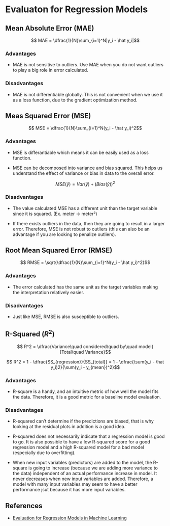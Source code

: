 # Evaluaton for Regression Models

## Mean Absolute Error (MAE)
$$ MAE = \dfrac{1}{N}\sum_{i=1}^N|y_i - \hat y_i|$$

### Advantages
- MAE is not sensitive to outliers. Use MAE when you do not want outliers to play a big role in error calculated.

### Disadvantages
- MAE is not differentiable globally. This is not convenient when we use it as a loss function, due to the gradient optimization method.

## Meas Squared Error (MSE)
$$ MSE = \dfrac{1}{N}\sum_{i=1}^N(y_i - \hat y_i)^2$$

### Advantages
- MSE is differantiable which means it can be easily used as a loss function.

- MSE can be decomposed into variance and bias squared. This helps us understand the effect of variance or bias in data to the overall error.

$$ MSE(\hat y) = Var(\hat y) + (Bias(\hat y))^2$$

### Disadvantages
- The value calculated MSE has a different unit than the target variable since it is squared. (Ex. meter → meter²)

- If there exists outliers in the data, then they are going to result in a larger error. Therefore, MSE is not robust to outliers (this can also be an advantage if you are looking to penalize outliers).

## Root Mean Squared Error (RMSE)

$$ RMSE = \sqrt{\dfrac{1}{N}\sum_{i=1}^N(y_i - \hat y_i)^2}$$

### Advantages
- The error calculated has the same unit as the target variables making the interpretation relatively easier.

### Disadvantages
- Just like MSE, RMSE is also susceptible to outliers.

## R-Squared ($R^2$)

$$ R^2 = \dfrac{Variance\quad considered\quad by\quad model}{Total\quad Variance}$$

$$ R^2 = 1 - \dfrac{SS_{regression}}{SS_{total}} = 1 - \dfrac{\sum(y_i - \hat y_i)2}{\sum(y_i - y_{mean})^2}$$

### Advantages
- R-square is a handy, and an intuitive metric of how well the model fits the data. Therefore, it is a good metric for a baseline model evaluation. 

### Disadvantages
- R-squared can’t determine if the predictions are biased, that is why looking at the residual plots in addition is a good idea.

- R-squared does not necessarily indicate that a regression model is good to go. It is also possible to have a low R-squared score for a good regression model and a high R-squared model for a bad model (especially due to overfitting).

- When new input variables (predictors) are added to the model, the R-square is going to increase (because we are adding more variance to the data) independent of an actual performance increase in model. It never decreases when new input variables are added. Therefore, a model with many input variables may seem to have a better performance jsut because it has more input variables. 

## References
- [Evaluation for Regression Models in Machine Learning](https://python.plainenglish.io/evaluation-for-regression-models-in-machine-learning-fb902988c6d6)